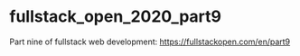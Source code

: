 # fullstack_open_2020_part9
Part nine of fullstack web development: https://fullstackopen.com/en/part9
